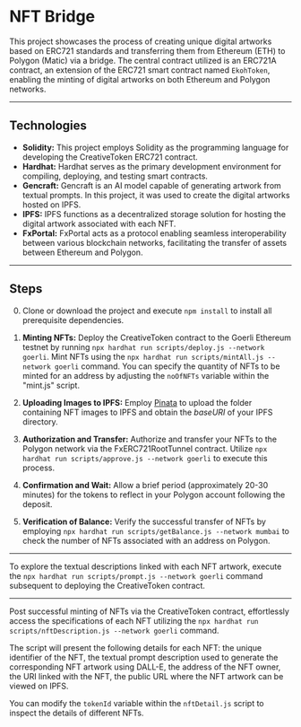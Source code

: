 # NFT Bridge

This project showcases the process of creating unique digital artworks based on ERC721 standards and transferring them from Ethereum (ETH) to Polygon (Matic) via a bridge. The central contract utilized is an ERC721A contract, an extension of the ERC721 smart contract named `EkohToken`, enabling the minting of digital artworks on both Ethereum and Polygon networks.

---

## Technologies

- **Solidity:** This project employs Solidity as the programming language for developing the CreativeToken ERC721 contract.
- **Hardhat:** Hardhat serves as the primary development environment for compiling, deploying, and testing smart contracts.
- **Gencraft:** Gencraft is an AI model capable of generating artwork from textual prompts. In this project, it was used to create the digital artworks hosted on IPFS.
- **IPFS:** IPFS functions as a decentralized storage solution for hosting the digital artwork associated with each NFT.
- **FxPortal:** FxPortal acts as a protocol enabling seamless interoperability between various blockchain networks, facilitating the transfer of assets between Ethereum and Polygon.

---

## Steps

0. Clone or download the project and execute `npm install` to install all prerequisite dependencies.

1. **Minting NFTs:** Deploy the CreativeToken contract to the Goerli Ethereum testnet by running `npx hardhat run scripts/deploy.js --network goerli`. Mint NFTs using the `npx hardhat run scripts/mintAll.js --network goerli` command. You can specify the quantity of NFTs to be minted for an address by adjusting the `noOfNFTs` variable within the "mint.js" script.

2. **Uploading Images to IPFS:** Employ [Pinata](https://www.pinata.cloud/) to upload the folder containing NFT images to IPFS and obtain the _baseURI_ of your IPFS directory.

3. **Authorization and Transfer:** Authorize and transfer your NFTs to the Polygon network via the FxERC721RootTunnel contract. Utilize `npx hardhat run scripts/approve.js --network goerli` to execute this process.

4. **Confirmation and Wait:** Allow a brief period (approximately 20-30 minutes) for the tokens to reflect in your Polygon account following the deposit.

5. **Verification of Balance:** Verify the successful transfer of NFTs by employing `npx hardhat run scripts/getBalance.js --network mumbai` to check the number of NFTs associated with an address on Polygon.

---

To explore the textual descriptions linked with each NFT artwork, execute the `npx hardhat run scripts/prompt.js --network goerli` command subsequent to deploying the CreativeToken contract.

---

Post successful minting of NFTs via the CreativeToken contract, effortlessly access the specifications of each NFT utilizing the `npx hardhat run scripts/nftDescription.js --network goerli` command.

The script will present the following details for each NFT: the unique identifier of the NFT, the textual prompt description used to generate the corresponding NFT artwork using DALL-E, the address of the NFT owner, the URI linked with the NFT, the public URL where the NFT artwork can be viewed on IPFS.

You can modify the `tokenId` variable within the `nftDetail.js` script to inspect the details of different NFTs.
